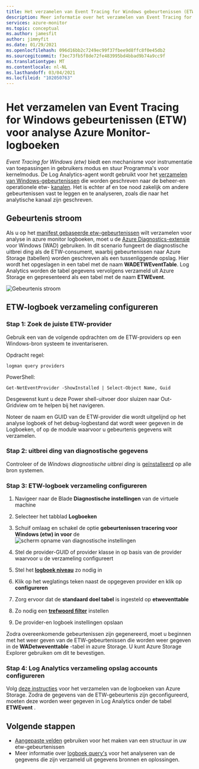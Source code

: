 ```yaml
---
title: Het verzamelen van Event Tracing for Windows gebeurtenissen (ETW) voor analyse Azure Monitor-logboeken
description: Meer informatie over het verzamelen van Event Tracing for Windows (ETW) voor analyse in Azure Monitor Logboeken.
services: azure-monitor
ms.topic: conceptual
ms.author: jamesfit
author: jimmyfit
ms.date: 01/29/2021
ms.openlocfilehash: 096d16bb2c7249ec99f37fbee9d8ffc8f0e45db2
ms.sourcegitcommit: f3ec73fb5f8de72fe483995bd4bbad9b74a9cc9f
ms.translationtype: MT
ms.contentlocale: nl-NL
ms.lasthandoff: 03/04/2021
ms.locfileid: "102050763"
---
```

# <a name="collecting-event-tracing-for-windows-etw-events-for-analysis-azure-monitor-logs"></a>Het verzamelen van Event Tracing for Windows gebeurtenissen (ETW) voor analyse Azure Monitor-logboeken

*Event Tracing for Windows (etw)* biedt een mechanisme voor instrumentatie van toepassingen in gebruikers modus en stuur Programma's voor kernelmodus. De Log Analytics-agent wordt gebruikt voor het [verzamelen van Windows-gebeurtenissen](./data-sources-windows-events.md) die worden geschreven naar de beheer-en operationele etw- [kanalen](/windows/win32/wes/eventmanifestschema-channeltype-complextype). Het is echter af en toe nood zakelijk om andere gebeurtenissen vast te leggen en te analyseren, zoals die naar het analytische kanaal zijn geschreven.  

## <a name="event-flow"></a>Gebeurtenis stroom

Als u op het [manifest gebaseerde etw-gebeurtenissen](/windows/win32/etw/about-event-tracing#types-of-providers) wilt verzamelen voor analyse in azure monitor logboeken, moet u de [Azure Diagnostics-extensie](./diagnostics-extension-overview.md) voor Windows (WAD) gebruiken. In dit scenario fungeert de diagnostische uitbrei ding als de ETW-consument, waarbij gebeurtenissen naar Azure Storage (tabellen) worden geschreven als een tussenliggende opslag. Hier wordt het opgeslagen in een tabel met de naam **WADETWEventTable**. Log Analytics worden de tabel gegevens vervolgens verzameld uit Azure Storage en gepresenteerd als een tabel met de naam **ETWEvent**.

![Gebeurtenis stroom](./media/data-sources-event-tracing-windows/event-flow.png)

## <a name="configuring-etw-log-collection"></a>ETW-logboek verzameling configureren

### <a name="step-1-locate-the-correct-etw-provider"></a>Stap 1: Zoek de juiste ETW-provider

Gebruik een van de volgende opdrachten om de ETW-providers op een Windows-bron systeem te inventariseren.

Opdracht regel:

```
logman query providers
```

PowerShell:
```
Get-NetEventProvider -ShowInstalled | Select-Object Name, Guid
```
Desgewenst kunt u deze Power shell-uitvoer door sluizen naar Out-Gridview om te helpen bij het navigeren.

Noteer de naam en GUID van de ETW-provider die wordt uitgelijnd op het analyse logboek of het debug-logbestand dat wordt weer gegeven in de Logboeken, of op de module waarvoor u gebeurtenis gegevens wilt verzamelen.

### <a name="step-2-diagnostics-extension"></a>Stap 2: uitbrei ding van diagnostische gegevens

Controleer of de *Windows diagnostische uitbrei ding* is [geïnstalleerd](./diagnostics-extension-windows-install.md#install-with-azure-portal) op alle bron systemen.

### <a name="step-3-configure-etw-log-collection"></a>Stap 3: ETW-logboek verzameling configureren

1. Navigeer naar de Blade **Diagnostische instellingen** van de virtuele machine

2. Selecteer het tabblad **Logboeken**

3. Schuif omlaag en schakel de optie **gebeurtenissen tracering voor Windows (etw) in voor** de ![ scherm opname van diagnostische instellingen](./media/data-sources-event-tracing-windows/enable-event-tracing-windows-collection.png)

4. Stel de provider-GUID of provider klasse in op basis van de provider waarvoor u de verzameling configureert

5. Stel het [**logboek niveau**](/windows/win32/etw/configuring-and-starting-an-event-tracing-session) zo nodig in

6. Klik op het weglatings teken naast de opgegeven provider en klik op **configureren**

7. Zorg ervoor dat de **standaard doel tabel** is ingesteld op **etweventtable**

8. Zo nodig een [**trefwoord filter**](/windows/win32/wes/defining-keywords-used-to-classify-types-of-events) instellen

9. De provider-en logboek instellingen opslaan

Zodra overeenkomende gebeurtenissen zijn gegenereerd, moet u beginnen met het weer geven van de ETW-gebeurtenissen die worden weer gegeven in de **WADetweventtable** -tabel in azure Storage. U kunt Azure Storage Explorer gebruiken om dit te bevestigen.

### <a name="step-4-configure-log-analytics-storage-account-collection"></a>Stap 4: Log Analytics verzameling opslag accounts configureren

Volg [deze instructies](https://docs.microsoft.com/azure/azure-monitor/essentials/diagnostics-extension-logs#collect-logs-from-azure-storage) voor het verzamelen van de logboeken van Azure Storage. Zodra de gegevens van de ETW-gebeurtenis zijn geconfigureerd, moeten deze worden weer gegeven in Log Analytics onder de tabel **ETWEvent** .

## <a name="next-steps"></a>Volgende stappen
- [Aangepaste velden](../logs/custom-fields.md) gebruiken voor het maken van een structuur in uw etw-gebeurtenissen
- Meer informatie over [logboek query's](../logs/log-query-overview.md) voor het analyseren van de gegevens die zijn verzameld uit gegevens bronnen en oplossingen.
